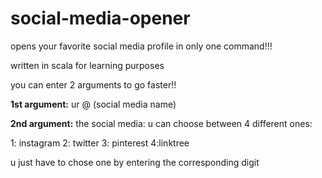 # social-media-opener
 
opens your favorite social media profile in only one command!!!

written in scala for learning purposes


you can enter 2 arguments to go faster!!

**1st argument:** ur @ (social media name)

**2nd argument:** the social media: u can choose between 4 different ones:

1: instagram 2: twitter 3: pinterest 4:linktree
              
u just have to chose one by entering the corresponding digit
